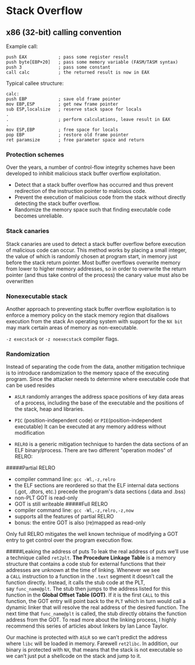# Stack Overflow 

## x86 (32-bit) calling convention

Example call:
```
push EAX            ; pass some register result
push byte[EBP+20]   ; pass some memory variable (FASM/TASM syntax)
push 3              ; pass some constant
call calc           ; the returned result is now in EAX
```
Typical callee structure:
``` 
calc:
push EBP            ; save old frame pointer
mov EBP,ESP         ; get new frame pointer
sub ESP,localsize   ; reserve stack space for locals
.
.                   ; perform calculations, leave result in EAX
.
mov ESP,EBP         ; free space for locals
pop EBP             ; restore old frame pointer
ret paramsize       ; free parameter space and return
```


### Protection schemes
Over the years, a number of control-flow integrity schemes have been developed to inhibit malicious stack buffer overflow exploitation.
- Detect that a stack buffer overflow has occurred and thus prevent redirection of the instruction pointer to malicious code.
- Prevent the execution of malicious code from the stack without directly detecting the stack buffer overflow.
- Randomize the memory space such that finding executable code becomes unreliable.

### Stack canaries
Stack canaries are used to detect a stack buffer overflow before execution of malicious code can occur. This method works by placing a small integer, the value of which is randomly chosen at program start, in memory just before the stack return pointer. Most buffer overflows overwrite memory from lower to higher memory addresses, so in order to overwrite the return pointer (and thus take control of the process) the canary value must also be overwritten

### Nonexecutable stack
Another approach to preventing stack buffer overflow exploitation is to enforce a memory policy on the stack memory region that disallows execution from the stack
An operating system with support for the `NX bit` may mark certain areas of memory as non-executable. 

`-z execstack` or `-z noexecstack` compiler flags.

### Randomization 
Instead of separating the code from the data, another mitigation technique is to introduce randomization to the memory space of the executing program. Since the attacker needs to determine where executable code that can be used resides

- `ASLR` randomly arranges the address space positions of key data areas of a process, including the base of the executable and the positions of the stack, heap and libraries.

- `PIC` (position-independent code) or `PIE`(position-independent executable) 
	It can be executed at any memory address without modification

- `RELRO` is a generic mitigation technique to harden the data sections of an ELF binary/process. There are two different "operation modes" of RELRO:

#####Partial RELRO
- compiler command line: `gcc -Wl,-z,relro`
- the ELF sections are reordered so that the ELF internal data sections (.got, .dtors, etc.) precede the program's data sections (.data and .bss)
- non-PLT GOT is read-only
- GOT is still writeable
#####Full RELRO
- compiler command line: `gcc -Wl,-z,relro,-z,now`
- supports all the features of partial RELRO
- bonus: the entire GOT is also (re)mapped as read-only

Only full RELRO mitigates the well known technique of modifying a GOT entry to get control over the program execution flow.

#####Leaking the address of puts
To leak the real address of puts we’ll use a technique called `ret2plt`. **The Procedure Linkage Table** is a memory structure that contains a code stub for external functions that their addresses are unknown at the time of linking. Whenever we see a `CALL` instruction to a function in the `.text` segment it doesn’t call the function directly. Instead, it calls the stub code at the PLT, say `func_name@plt`. The stub then jumps to the address listed for this function in the **Global Offset Table (GOT)**. If it is the first `CALL` to this function, the GOT entry will point back to the `PLT` which in turn would call a dynamic linker that will resolve the real address of the desired function. The next time that `func_name@plt` is called, the stub directly obtains the function address from the GOT. To read more about the linking process, I highly recommend this series of articles about linkers by Ian Lance Taylor.

Our machine is protected with `ASLR` so we can’t predict the address where `libc` will be loaded in memory. Farewell `ret2libc`. In addition, our binary is protected with `NX`, that means that the stack is not executable so we can’t just put a shellcode on the stack and jump to it.
